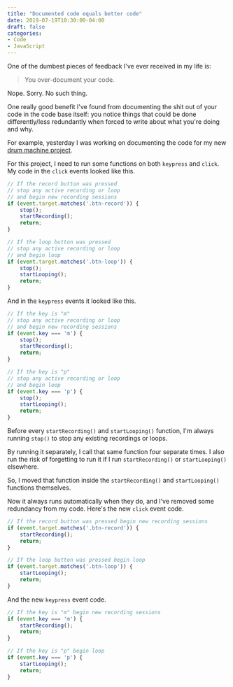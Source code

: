 ```yaml
---
title: "Documented code equals better code"
date: 2019-07-19T10:30:00-04:00
draft: false
categories:
- Code
- JavaScript
---
```


One of the dumbest pieces of feedback I've ever received in my life is:

> You over-document your code.

Nope. Sorry. No such thing.

One really good benefit I've found from documenting the shit out of your code in the code base itself: you notice things that could be done differently/less redundantly when forced to write about what you're doing and why.

For example, yesterday I was working on documenting the code for my new [drum machine project](https://vanillajsprojects.com).

For this project, I need to run some functions on both `keypress` and `click`. My code in the `click` events looked like this.

```js
// If the record button was pressed
// stop any active recording or loop
// and begin new recording sessions
if (event.target.matches('.btn-record')) {
	stop();
	startRecording();
	return;
}

// If the loop button was pressed
// stop any active recording or loop
// and begin loop
if (event.target.matches('.btn-loop')) {
	stop();
	startLooping();
	return;
}
```

And in the `keypress` events it looked like this.

```js
// If the key is "m"
// stop any active recording or loop
// and begin new recording sessions
if (event.key === 'm') {
	stop();
	startRecording();
	return;
}

// If the key is "p"
// stop any active recording or loop
// and begin loop
if (event.key === 'p') {
	stop();
	startLooping();
	return;
}
```

Before every `startRecording()` and `startLooping()` function, I'm always running `stop()` to stop any existing recordings or loops.

By running it separately, I call that same function four separate times. I also run the risk of forgetting to run it if I run `startRecording()` or `startLooping()` elsewhere.

So, I moved that function inside the `startRecording()` and `startLooping()` functions themselves.

Now it always runs automatically when they do, and I've removed some redundancy from my code. Here's the new `click` event code.

```js
// If the record button was pressed begin new recording sessions
if (event.target.matches('.btn-record')) {
	startRecording();
	return;
}

// If the loop button was pressed begin loop
if (event.target.matches('.btn-loop')) {
	startLooping();
	return;
}
```

And the new `keypress` event code.

```js
// If the key is "m" begin new recording sessions
if (event.key === 'm') {
	startRecording();
	return;
}

// If the key is "p" begin loop
if (event.key === 'p') {
	startLooping();
	return;
}
```